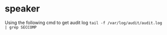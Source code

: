 # speaker

Using the following cmd to get audit log
``tail -f /var/log/audit/audit.log | grep SECCOMP``
